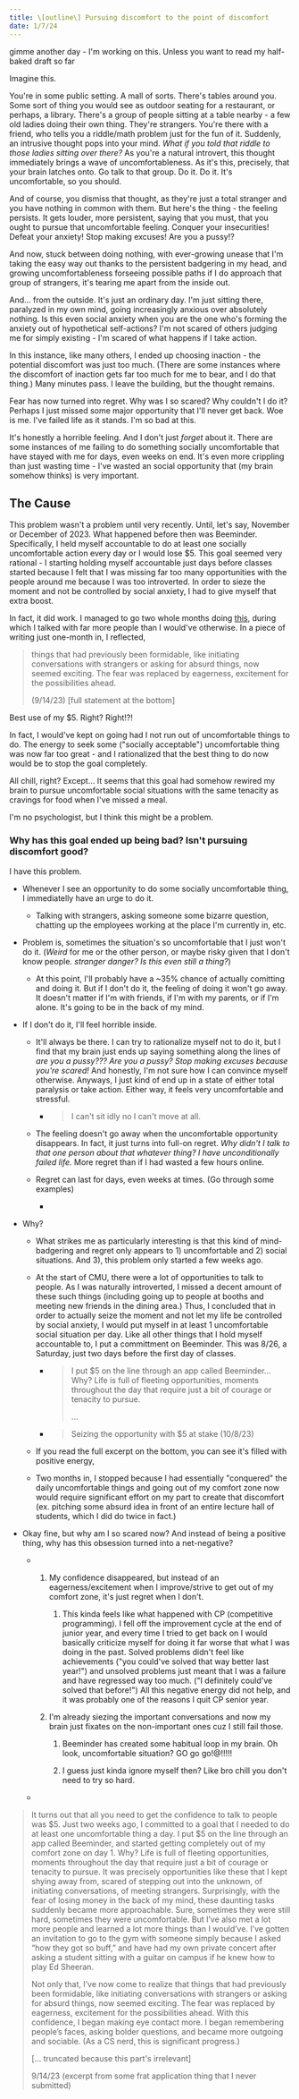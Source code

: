 ```yaml
---
title: \[outline\] Pursuing discomfort to the point of discomfort
date: 1/7/24
---
```


gimme another day - I'm working on this. Unless you want to read my half-baked draft so far

Imagine this.

You're in some public setting. A mall of sorts. There's tables around you. Some sort of thing you would see as outdoor seating for a restaurant, or perhaps, a library. There's a group of people sitting at a table nearby - a few old ladies doing their own thing. They're strangers. You're there with a friend, who tells you a riddle/math problem just for the fun of it. Suddenly, an intrusive thought pops into your mind. _What if you told that riddle to those ladies sitting over there?_ As you're a natural introvert, this thought immediately brings a wave of uncomfortableness. As it's this, precisely, that your brain latches onto. Go talk to that group. Do it. Do it. It's uncomfortable, so you should.

And of course, you dismiss that thought, as they're just a total stranger and you have nothing in common with them. But here's the thing - the feeling persists. It gets louder, more persistent, saying that you must, that you ought to pursue that uncomfortable feeling. Conquer your insecurities! Defeat your anxiety! Stop making excuses! Are you a pussy!?

And now, stuck between doing nothing, with ever-growing unease that I'm taking the easy way out thanks to the persistent badgering in my head, and growing uncomfortableness forseeing possible paths if I do approach that group of strangers, it's tearing me apart from the inside out.

And... from the outside. It's just an ordinary day. I'm just sitting there, paralyzed in my own mind, going increasingly anxious over absolutely nothing. Is this even social anxiety when you are the one who's forming the anxiety out of hypothetical self-actions? I'm not scared of others judging me for simply existing - I'm scared of what happens if I take action.

In this instance, like many others, I ended up choosing inaction - the potential discomfort was just too much. (There are some instances where the discomfort of inaction gets far too much for me to bear, and I do that thing.) Many minutes pass. I leave the building, but the thought remains.

Fear has now turned into regret. Why was I so scared? Why couldn't I do it? Perhaps I just missed some major opportunity that I'll never get back. Woe is me. I've failed life as it stands. I'm so bad at this.

It's honestly a horrible feeling. And I don't just _forget_ about it. There are some instances of me failing to do something socially uncomfortable that have stayed with me for days, even weeks on end. It's even more crippling than just wasting time - I've wasted an social opportunity that (my brain somehow thinks) is very important.

## The Cause

This problem wasn't a problem until very recently. Until, let's say, November or December of 2023. What happened before then was Beeminder. Specifically, I held myself accountable to do at least one socially uncomfortable action every day or I would lose $5. This goal seemed very rational - I starting holding myself accountable just days before classes started because I felt that I was missing far too many opportunities with the people around me because I was too introverted. In order to sieze the moment and not be controlled by social anxiety, I had to give myself that extra boost.

In fact, it did work. I managed to go two whole months doing [this](https://www.beeminder.com/cirex/discomfort), during which I talked with far more people than I would've otherwise. In a piece of writing just one-month in, I reflected,

> things that had previously been formidable, like initiating conversations with strangers or asking for absurd things, now seemed exciting. The fear was replaced by eagerness, excitement for the possibilities ahead.
>
> (9/14/23) [full statement at the bottom]

Best use of my $5. Right? Right!?!

In fact, I would've kept on going had I not run out of uncomfortable things to do. The energy to seek some ("socially acceptable") uncomfortable thing was now far too great - and I rationalized that the best thing to do now would be to stop the goal completely.

All chill, right? Except... It seems that this goal had somehow rewired my brain to pursue uncomfortable social situations with the same tenacity as cravings for food when I've missed a meal.

I'm no psychologist, but I think this might be a problem.

### Why has this goal ended up being bad? Isn't pursuing discomfort good?

I have this problem.

- Whenever I see an opportunity to do some socially uncomfortable thing, I immediatelly have an urge to do it.

  - Talking with strangers, asking someone some bizarre question, chatting up the employees working at the place I'm currently in, etc.

- Problem is, sometimes the situation's so uncomfortable that I just won't do it. (_Weird_ for me or the other person, or maybe risky given that I don't know people. _stranger danger? Is this even still a thing?_)

  - At this point, I'll probably have a ~35% chance of actually comitting and doing it. But if I don't do it, the feeling of doing it won't go away. It doesn't matter if I'm with friends, if I'm with my parents, or if I'm alone. It's going to be in the back of my mind.

- If I don't do it, I'll feel horrible inside.

  - It'll always be there. I can try to rationalize myself not to do it, but I find that my brain just ends up saying something along the lines of _are you a pussy??? Are you a pussy? Stop making excuses because you're scared!_ And honestly, I'm not sure how I can convince myself otherwise. Anyways, I just kind of end up in a state of either total paralysis or take action. Either way, it feels very uncomfortable and stressful.

    - > I can't sit idly no I can't move at all.

  - The feeling doesn't go away when the uncomfortable opportunity disappears. In fact, it just turns into full-on regret. _Why didn't I talk to that one person about that whatever thing? I have unconditionally failed life._ More regret than if I had wasted a few hours online.

  - Regret can last for days, even weeks at times. (Go through some examples)

    -

- Why?

  - What strikes me as particularly interesting is that this kind of mind-badgering and regret only appears to 1) uncomfortable and 2) social situations. And 3), this problem only started a few weeks ago.

  - At the start of CMU, there were a lot of opportunities to talk to people. As I was naturally introverted, I missed a decent amount of these such things (including going up to people at booths and meeting new friends in the dining area.) Thus, I concluded that in order to actually seize the moment and not let my life be controlled by social anxiety, I would put myself in at least 1 uncomfortable social situation per day. Like all other things that I hold myself accountable to, I put a committment on Beeminder. This was 8/26, a Saturday, just two days before the first day of classes.

    - > I put $5 on the line through an app called Beeminder... Why? Life is full of fleeting opportunities, moments throughout the day that require just a bit of courage or tenacity to pursue.
      >
      > ...

    - > Seizing the opportunity with $5 at stake (10/8/23)

  - If you read the full excerpt on the bottom, you can see it's filled with positive energy,

  - Two months in, I stopped because I had essentially "conquered" the daily uncomfortable things and going out of my comfort zone now would require significant effort on my part to create that discomfort (ex. pitching some absurd idea in front of an entire lecture hall of students, which I did do twice in fact.)

- Okay fine, but why am I so scared now? And instead of being a positive thing, why has this obsession turned into a net-negative?

  - 1. My confidence disappeared, but instead of an eagerness/excitement when I improve/strive to get out of my comfort zone, it's just regret when I don't.

       1. This kinda feels like what happened with CP (competitive programming). I fell off the improvement cycle at the end of junior year, and every time I tried to get back on I would basically criticize myself for doing it far worse that what I was doing in the past. Solved problems didn't feel like achievements ("you could've solved that way better last year!") and unsolved problems just meant that I was a failure and have regressed way too much. ("I definitely could've solved that before!") All this negative energy did not help, and it was probably one of the reasons I quit CP senior year.

    2. I'm already siezing the important conversations and now my brain just fixates on the non-important ones cuz I still fail those.

       1. Beeminder has created some habitual loop in my brain. Oh look, uncomfortable situation? GO go go!@!!!!!

       2. I guess just kinda ignore myself then? Like bro chill you don't need to try so hard.

  -

> It turns out that all you need to get the confidence to talk to people was \$5. Just two weeks ago, I committed to a goal that I needed to do at least one uncomfortable thing a day. I put $5 on the line through an app called Beeminder, and started getting completely out of my comfort zone on day 1. Why? Life is full of fleeting opportunities, moments throughout the day that require just a bit of courage or tenacity to pursue. It was precisely opportunities like these that I kept shying away from, scared of stepping out into the unknown, of initiating conversations, of meeting strangers. Surprisingly, with the fear of losing money in the back of my mind, these daunting tasks suddenly became more approachable. Sure, sometimes they were still hard, sometimes they were uncomfortable. But I’ve also met a lot more people and learned a lot more things than I would’ve. I’ve gotten an invitation to go to the gym with someone simply because I asked “how they got so buff,” and have had my own private concert after asking a student sitting with a guitar on campus if he knew how to play Ed Sheeran.
>
> Not only that, I’ve now come to realize that things that had previously been formidable, like initiating conversations with strangers or asking for absurd things, now seemed exciting. The fear was replaced by eagerness, excitement for the possibilities ahead. With this confidence, I began making eye contact more. I began remembering people’s faces, asking bolder questions, and became more outgoing and sociable. (As a CS nerd, this is significant progress.)
>
> [... truncated because this part's irrelevant]
>
> 9/14/23 (excerpt from some frat application thing that I never submitted)
